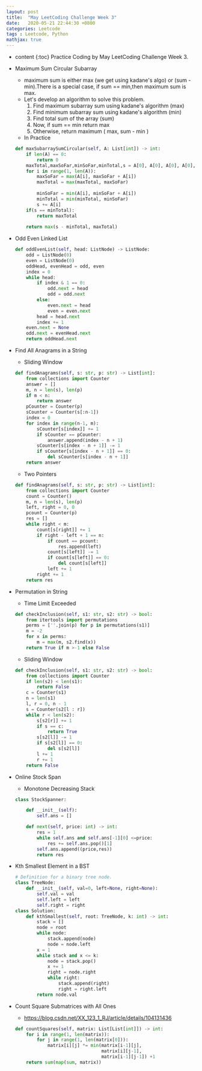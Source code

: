 ```yaml
---
layout: post
title:  "May LeetCoding Challenge Week 3"
date:   2020-05-21 22:44:30 +0800
categories: Leetcode
tags : Leetcode, Python 
mathjax: true
---
```

* content 
{:toc}
Practice Coding by May LeetCoding Challenge Week 3.




* Maximum Sum Circular Subarray
    * maximum sum is either max (we get using kadane's algo) or (sum - min).There is a special case, if sum == min,then maximum sum is max.
    * Let's develop an algorithm to solve this problem.
        1. Find maximum subarray sum using kadane's algorithm (max) 
        2. Find minimum subarray sum using kadane's algorithm (min)
        3. Find total sum of the array (sum)
        4. Now, if sum == min return max
        5. Otherwise, return maximum ( max, sum - min )
    * In Practice
	```python
    def maxSubarraySumCircular(self, A: List[int]) -> int:
        if len(A) == 0:
            return 0
        maxTotal,maxSoFar,minSoFar,minTotal,s = A[0], A[0], A[0], A[0],A[0]
        for i in range(1, len(A)):
            maxSoFar = max(A[i], maxSoFar + A[i])
            maxTotal = max(maxTotal, maxSoFar)            
            
            minSoFar = min(A[i], minSoFar + A[i])            
            minTotal = min(minTotal, minSoFar)            
            s += A[i]
        if(s == minTotal):
            return maxTotal
        
        return max(s - minTotal, maxTotal)
    ```

* Odd Even Linked List
    ```python
    def oddEvenList(self, head: ListNode) -> ListNode:
        odd = ListNode(0)
        even = ListNode(0)
        oddHead, evenHead = odd, even
        index = 0
        while head:
            if index & 1 == 0:
                odd.next = head
                odd = odd.next
            else:
                even.next = head
                even = even.next
            head = head.next
            index += 1
        even.next = None
        odd.next = evenHead.next
        return oddHead.next
    ```

* Find All Anagrams in a String
    * Sliding Window
    ```python
    def findAnagrams(self, s: str, p: str) -> List[int]:
        from collections import Counter
        answer = []
        m, n = len(s), len(p)
        if m < n:
            return answer
        pCounter = Counter(p)
        sCounter = Counter(s[:n-1])
        index = 0
        for index in range(n-1, m):
            sCounter[s[index]] += 1
            if sCounter == pCounter:
                answer.append(index - n + 1)
            sCounter[s[index - n + 1]] -= 1
            if sCounter[s[index - n + 1]] == 0:
                del sCounter[s[index - n + 1]]
        return answer
    ```
    * Two Pointers
    ```python
    def findAnagrams(self, s: str, p: str) -> List[int]:
        from collections import Counter
        count = Counter()
        m, n = len(s), len(p)
        left, right = 0, 0
        pcount = Counter(p)
        res = []
        while right < m:
            count[s[right]] += 1
            if right - left + 1 == n:
                if count == pcount:
                    res.append(left)
                count[s[left]] -= 1
                if count[s[left]] == 0:
                    del count[s[left]]
                left += 1
            right += 1
        return res
    ```
    
* Permutation in String
    * Time Limit Exceeded
    ```python
    def checkInclusion(self, s1: str, s2: str) -> bool:
        from itertools import permutations
        perms = [''.join(p) for p in permutations(s1)]
        m = -2
        for x in perms:
            m = max(m, s2.find(x))
        return True if m >-1 else False
    ```
    * Sliding Window
    ```python
    def checkInclusion(self, s1: str, s2: str) -> bool:
        from collections import Counter
        if len(s2) < len(s1): 
            return False
        c = Counter(s1)
        n = len(s1)
        l, r = 0, n - 1
        s = Counter(s2[l : r])
        while r < len(s2):
            s[s2[r]] += 1
            if s == c:
                return True
            s[s2[l]] -= 1
            if s[s2[l]] == 0:
                del s[s2[l]]
            l += 1
            r += 1
        return False
    ```

* Online Stock Span
    * Monotone Decreasing Stack
    ```python
    class StockSpanner:

        def __init__(self):
            self.ans = []

        def next(self, price: int) -> int:
            res = 1
            while self.ans and self.ans[-1][0] <=price:
                res += self.ans.pop()[1]
            self.ans.append((price,res))
            return res
    ```
    
* Kth Smallest Element in a BST
    ```python
    # Definition for a binary tree node.
    class TreeNode:
        def __init__(self, val=0, left=None, right=None):
            self.val = val
            self.left = left
            self.right = right
    class Solution:
        def kthSmallest(self, root: TreeNode, k: int) -> int:
            stack = []
            node = root
            while node:
                stack.append(node)
                node = node.left
            x = 1
            while stack and x <= k:
                node = stack.pop()
                x += 1
                right = node.right
                while right:
                    stack.append(right)
                    right = right.left
            return node.val
    ```
* Count Square Submatrices with All Ones
    * https://blog.csdn.net/XX_123_1_RJ/article/details/104131436
    ```python
    def countSquares(self, matrix: List[List[int]]) -> int:
        for i in range(1, len(matrix)):
            for j in range(1, len(matrix[0])):
                matrix[i][j] *= min(matrix[i-1][j], 
                                    matrix[i][j-1], 
                                    matrix[i-1][j-1]) +1 
        return sum(map(sum, matrix))
    ```